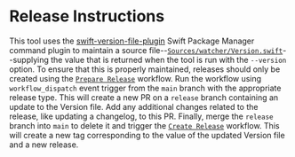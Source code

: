 # Release Instructions

This tool uses the [swift-version-file-plugin](https://github.com/Mobelux/swift-version-file-plugin) Swift Package Manager command plugin to maintain a source file--[`Sources/watcher/Version.swift`](Sources/watcher/Version.swift)--supplying the value that is returned when the tool is run with the `--version` option. To ensure that this is properly maintained, releases should only be created using the [`Prepare Release`](http://github.com/Mobelux/Watcher/actions/workflows/prepare-release.yml) workflow. Run the workflow using `workflow_dispatch` event trigger from the `main` branch with the appropriate release type. This will create a new PR on a `release` branch containing an update to the Version file. Add any additional changes related to the release, like updating a changelog, to this PR. Finally, merge the `release` branch into `main` to delete it and trigger the [`Create Release`](.github/workflows/create-release.yml) workflow. This will create a new tag corresponding to the value of the updated Version file and a new release.
